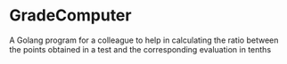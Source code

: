 # GradeComputer
A Golang program for a colleague to help in calculating the ratio between the points obtained in a test and the corresponding evaluation in tenths
